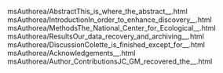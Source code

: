 msAuthorea/AbstractThis_is_where_the_abstract__.html
msAuthorea/IntroductionIn_order_to_enhance_discovery__.html
msAuthorea/MethodsThe_National_Center_for_Ecological__.html
msAuthorea/ResultsOur_data_recovery_and_archiving__.html
msAuthorea/DiscussionColette_is_finished_except_for__.html
msAuthorea/Acknowledgements__.html
msAuthorea/Author_ContributionsJC_GM_recovered_the__.html